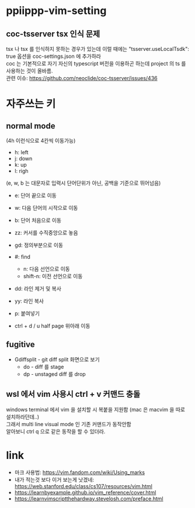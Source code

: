 # ppiippp-vim-setting

## coc-tsserver tsx 인식 문제
tsx 나 tsx 를 인식하지 못하는 경우가 있는데 이럴 때에는 "tsserver.useLocalTsdk": true 옵션을 coc-settings.json 에 추가하라 \
coc 는 기본적으로 자기 자신의 typescript 버전을 이용하곤 하는데 project 의 ts 를 사용하는 것이 올바름. \
관련 이슈: https://github.com/neoclide/coc-tsserver/issues/436

# 자주쓰는 키
## normal mode
(4h 이런식으로 4칸씩 이동가능)
* h: left
* j: down
* k: up
* l: righ

(e, w, b 는 대문자로 입력시 단어단위가 아닌, 공백을 기준으로 뛰어넘음)
* e: 단어 끝으로 이동
* w: 다음 단어의 시작으로 이동
* b: 단어 처음으로 이동

* zz: 커서를 수직중앙으로 놓음
* gd: 정의부분으로 이동
* \#: find
    * n: 다음 선언으로 이동
    * shift-n: 이전 선언으로 이동

* dd: 라인 제거 및 복사
* yy: 라인 복사
* p: 붙여넣기

* ctrl + d / u half page 위아래 이동

## fugitive
* Gdiffsplit - git diff split 화면으로 보기
   * do - diff 를 stage
   * dp - unstaged diff 를 drop

## wsl 에서 vim 사용시 ctrl + v 커맨드 충돌
windows terminal 에서 vim 을 설치할 시 복붙을 지원함 (mac 은 macvim 을 따로 설치하라던데..) \
그래서 multi line visual mode 인 기존 커맨드가 동작안함 \
알아보니 ctrl q 으로 같은 동작을 할 수 있더라.

# link
- 마크 사용법: https://vim.fandom.com/wiki/Using_marks
- 내가 적는것 보다 이거 보는게 낫겠네: https://web.stanford.edu/class/cs107/resources/vim.html
- https://learnbyexample.github.io/vim_reference/cover.html
- https://learnvimscriptthehardway.stevelosh.com/preface.html
